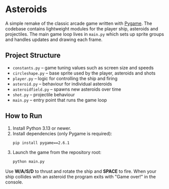 # Asteroids

A simple remake of the classic arcade game written with [Pygame](https://www.pygame.org/). The codebase contains lightweight modules for the player ship, asteroids and projectiles. The main game loop lives in `main.py` which sets up sprite groups and handles updates and drawing each frame.

## Project Structure

- `constants.py` – game tuning values such as screen size and speeds
- `circleshape.py` – base sprite used by the player, asteroids and shots
- `player.py` – logic for controlling the ship and firing
- `asteroid.py` – behaviour for individual asteroids
- `asteroidfield.py` – spawns new asteroids over time
- `shot.py` – projectile behaviour
- `main.py` – entry point that runs the game loop

## How to Run

1. Install Python 3.13 or newer.
2. Install dependencies (only Pygame is required):
   ```bash
   pip install pygame==2.6.1
   ```
3. Launch the game from the repository root:
   ```bash
   python main.py
   ```

Use **W/A/S/D** to thrust and rotate the ship and **SPACE** to fire. When your ship collides with an asteroid the program exits with "Game over!" in the console.
